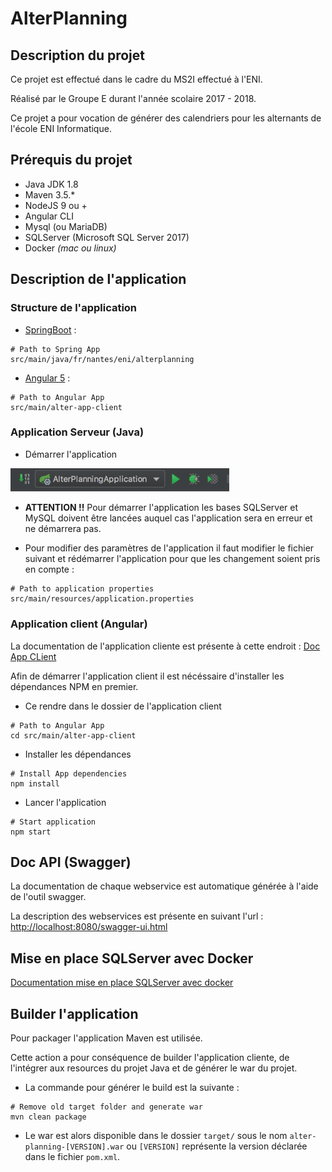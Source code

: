 # AlterPlanning

## Description du projet

Ce projet est effectué dans le cadre du MS2I effectué à l'ENI.

Réalisé par le Groupe E durant l'année scolaire 2017 - 2018.

Ce projet a pour vocation de générer des calendriers pour les alternants de l'école ENI Informatique.

## Prérequis du projet

- Java JDK 1.8
- Maven 3.5.*
- NodeJS 9 ou +
- Angular CLI
- Mysql (ou MariaDB)
- SQLServer (Microsoft SQL Server 2017)
- Docker *(mac ou linux)*

## Description de l'application

### Structure de l'application

- [SpringBoot](https://spring.io/projects/spring-boot) : 

```shell
# Path to Spring App
src/main/java/fr/nantes/eni/alterplanning
```

- [Angular 5](https://v5.angular.io/docs) : 

```shell
# Path to Angular App
src/main/alter-app-client
```

### Application Serveur (Java)

- Démarrer l'application

<img src="docs/intellij.png" width="350">

- **ATTENTION !!** Pour démarrer l'application les bases SQLServer et MySQL doivent être lancées auquel cas l'application sera en erreur et ne démarrera pas.

- Pour modifier des paramètres de l'application il faut modifier le fichier suivant et rédémarrer l'application pour que les changement soient pris en compte :

```shell
# Path to application properties
src/main/resources/application.properties
```

### Application client (Angular)

La documentation de l'application cliente est présente à cette endroit : [Doc App CLient](src/main/alter-app-client/README.md)

Afin de démarrer l'application client il est nécéssaire d'installer les dépendances NPM en premier.

- Ce rendre dans le dossier de l'application client

```shell
# Path to Angular App
cd src/main/alter-app-client
```

- Installer les dépendances

```shell
# Install App dependencies
npm install
```

- Lancer l'application

```shell
# Start application
npm start
```

## Doc API (Swagger)

La documentation de chaque webservice est automatique générée à l'aide de l'outil swagger.

La description des webservices est présente en suivant l'url : [http://localhost:8080/swagger-ui.html](http://localhost:8080/swagger-ui.html)

## Mise en place SQLServer avec Docker

[Documentation mise en place SQLServer avec docker](docker/README.md)

## Builder l'application

Pour packager l'application Maven est utilisée.

Cette action a pour conséquence de builder l'application cliente, de l'intégrer aux resources du projet Java et de générer le war du projet.

- La commande pour générer le build est la suivante : 

```shell
# Remove old target folder and generate war
mvn clean package
```

- Le war est alors disponible dans le dossier `target/` sous le nom `alter-planning-[VERSION].war` ou `[VERSION]` représente la version déclarée dans le fichier `pom.xml`.